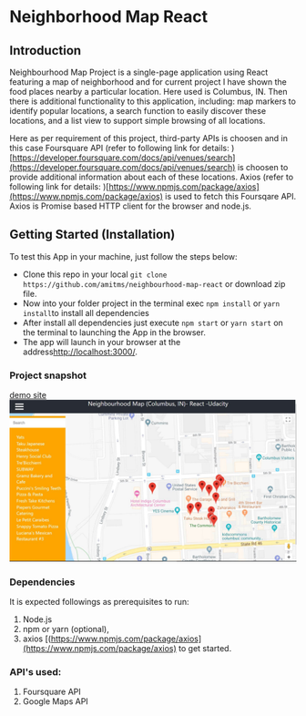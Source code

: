 # Neighborhood Map React
## Introduction
Neighbourhood Map Project is a single-page application using React featuring a map of neighborhood and for current project I have shown the food places nearby a particular location. Here used is Columbus, IN. Then there is additional functionality to this application, including: map markers to identify popular locations, a search function to easily discover these locations, and a list view to support simple browsing of all locations. 

Here as per requirement of this project, third-party APIs is choosen and in this case Foursquare API (refer to following link for details: ) [https://developer.foursquare.com/docs/api/venues/search](https://developer.foursquare.com/docs/api/venues/search) is choosen to provide additional information about each of these locations. Axios (refer to following link for details: )[https://www.npmjs.com/package/axios](https://www.npmjs.com/package/axios) is used to fetch this Foursqare API. Axios is Promise based HTTP client for the browser and node.js.

## Getting Started (Installation)
To test this App in your machine, just follow the steps below:
- Clone this repo in your local ```git clone https://github.com/amitms/neighbourhood-map-react``` or download zip file.
- Now into your folder project in the terminal exec ```npm install```  or ```yarn install```to install all dependencies
- After install all dependencies just execute ```npm start``` or ```yarn start``` on the terminal to launching the App in the browser.
- The app will launch in your browser at the address[http://localhost:3000/](http://localhost:3000/).

### Project snapshot
[demo site](https://amitms.github.io/neighbourhood-map-react/) 
![preview](https://github.com/amitms/neighbourhood-map-react/blob/master/Capture.JPG)

### Dependencies
It is expected followings as prerequisites to run: 
1. Node.js
2. npm or yarn (optional), 
3. axios [(https://www.npmjs.com/package/axios](https://www.npmjs.com/package/axios) to get started.

### API's used:
1. Foursquare API
2. Google Maps API
